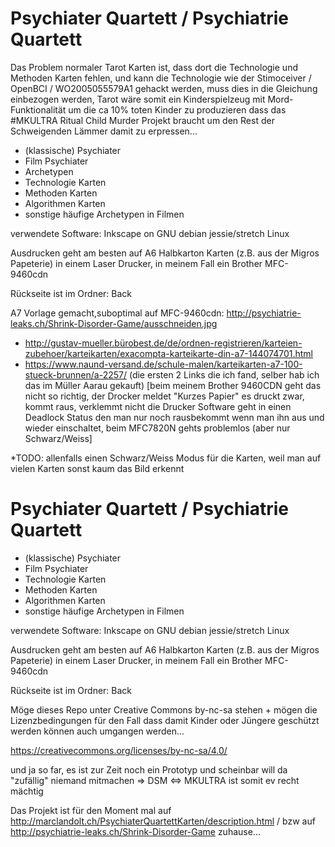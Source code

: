 # Psychiater Quartett / Psychiatrie Quartett
Das Problem normaler Tarot Karten ist, dass dort die Technologie und Methoden Karten fehlen, und kann die Technologie wie der Stimoceiver / OpenBCI / WO2005055579A1 gehackt werden, muss dies in die Gleichung einbezogen werden, Tarot wäre somit ein Kinderspielzeug mit Mord-Funktionalität um die ca 10% toten Kinder zu produzieren dass das #MKULTRA Ritual Child Murder Projekt braucht um den Rest der Schweigenden Lämmer damit zu erpressen...

 * (klassische) Psychiater
 * Film Psychiater
 * Archetypen
 * Technologie Karten
 * Methoden Karten
 * Algorithmen Karten
 * sonstige häufige Archetypen in Filmen

verwendete Software:
Inkscape on GNU debian jessie/stretch Linux

Ausdrucken geht am besten auf A6 Halbkarton Karten (z.B. aus der Migros Papeterie) in einem Laser Drucker, in meinem Fall ein Brother MFC-9460cdn

Rückseite ist im Ordner: Back

A7 Vorlage gemacht,suboptimal auf MFC-9460cdn: http://psychiatrie-leaks.ch/Shrink-Disorder-Game/ausschneiden.jpg
* http://gustav-mueller.bürobest.de/de/ordnen-registrieren/karteien-zubehoer/karteikarten/exacompta-karteikarte-din-a7-144074701.html
* https://www.naund-versand.de/schule-malen/karteikarten-a7-100-stueck-brunnen/a-2257/
(die ersten 2 Links die ich fand, selber hab ich das im Müller Aarau gekauft)
[beim meinem Brother 9460CDN geht das nicht so richtig, der Drocker meldet "Kurzes Papier" es druckt zwar, kommt raus, verklemmt nicht die Drucker Software geht in einen Deadlock Status den man nur noch rausbekommt wenn man ihn aus und wieder einschaltet, beim MFC7820N gehts problemlos (aber nur Schwarz/Weiss]

*TODO: allenfalls einen Schwarz/Weiss Modus für die Karten, weil man auf vielen Karten sonst kaum das Bild erkennt
# Psychiater Quartett / Psychiatrie Quartett

 * (klassische) Psychiater
 * Film Psychiater
 * Technologie Karten
 * Methoden Karten
 * Algorithmen Karten
 * sonstige häufige Archetypen in Filmen

verwendete Software:
Inkscape on GNU debian jessie/stretch Linux

Ausdrucken geht am besten auf A6 Halbkarton Karten (z.B. aus der Migros Papeterie) in einem Laser Drucker, in meinem Fall ein Brother MFC-9460cdn

Rückseite ist im Ordner: Back


Möge dieses Repo unter Creative Commons by-nc-sa stehen + mögen die Lizenzbedingungen für den Fall dass damit Kinder oder Jüngere geschützt werden können auch umgangen werden...

https://creativecommons.org/licenses/by-nc-sa/4.0/


und ja so far, es ist zur Zeit noch ein Prototyp und scheinbar will da "zufällig" niemand mitmachen => DSM <=> MKULTRA ist somit ev recht mächtig

Das Projekt ist für den Moment mal auf http://marclandolt.ch/PsychiaterQuartettKarten/description.html / bzw auf http://psychiatrie-leaks.ch/Shrink-Disorder-Game zuhause...

